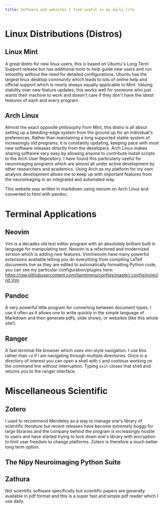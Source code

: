 ```yaml
---
title: Software and websites I find useful in my daily life
---
```


# Linux Distributions (Distros)
## Linux Mint
A great distro for new linux users, this is based on Ubuntu's Long Term Support release but has additional tools to help guide new users and run smoothly without the need for detailed configurations. Ubuntu has the largest linux desktop community which leads to lots of online help and official support which is nearly always equally applicable to Mint. Valuing stability over new feature updates, this works well for someone who just wants their machine to work and doesn't care if they don't have the latest features of each and every program.

## Arch Linux
Almost the exact opposite philosophy from Mint, this distro is all about setting up a bleeding-edge system from the ground up for an individual's preferences. Rather than maintaining a long supported stable system of increasingly old programs, it is constantly updating, keeping pace with most new software releases directly from the developers. Arch Linux makes sharing software very easy by allowing anyone to contribute install scripts to the Arch User Repository. I have found this particularly useful for neuroimaging programs which are almost all under active development by other researchers and academics. Using Arch as my platform for my own analysis development allows me to keep up with important features from the neuroimaging in an integrated and automated way.

This website was written in markdown using neovim on Arch Linux and converted to html with pandoc.

# Terminal Applications
## Neovim
Vim is a decades old text editor program with an absolutely brilliant built in language for manipulating text. Neovim is a refactored and modernized version which is adding new features. Vim/neovim have many powerful extensions available letting you do everything from compiling LaTeX documents live as they are edited to automatically formatting Python code, you can see my particular configuration/plugins here: https://raw.githubusercontent.com/liamtimms/configs/master/.config/nvim/init.Vim

## Pandoc
A very powerful little program for converting between document types. I use it often as it allows one to write quickly in the simple language of Markdown and then generate pdfs, slide shows, or websites (like this whole site!).

## Ranger
A fast terminal file browser which uses vim-style navigation. I use this rather than `cd` if I am navigating through multiple directories. Once in a directory of interest you can open a shell with `S` and continue working on the command line without interruption. Typing `exit` closes that shell and returns you to the ranger interface.

# Miscellaneous Scientific
## Zotero
I used to recommend Mendeley as a way to manage one's library of scientific literature but recent releases have become extremely buggy for large libraries and the company behind the program is increasingly hostile to users and have started trying to lock down one's library with encryption to limit user freedom to change platforms. Zotero is therefore a much better long term option.

## The Nipy Neuroimaging Python Suite

##

## Zathura
Not scientific software specifically but scientific papers are generally available in pdf format and this is a super fast and simple pdf reader which I use daily.


